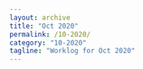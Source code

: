 ```yaml
---
layout: archive
title: "Oct 2020"
permalink: /10-2020/
category: "10-2020"
tagline: "Worklog for Oct 2020"
---
```

